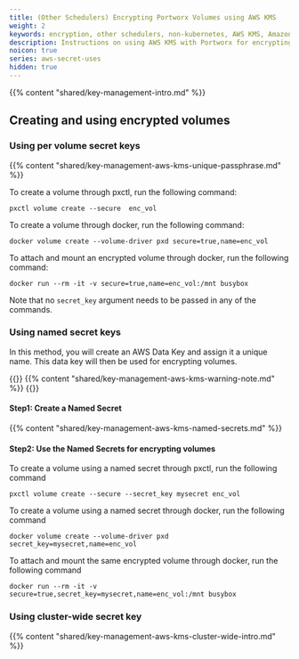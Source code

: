```yaml
---
title: (Other Schedulers) Encrypting Portworx Volumes using AWS KMS
weight: 2
keywords: encryption, other schedulers, non-kubernetes, AWS KMS, Amazon Web Services, Key Management Service
description: Instructions on using AWS KMS with Portworx for encrypting Portworx Volumes
noicon: true
series: aws-secret-uses
hidden: true
---
```


{{% content "shared/key-management-intro.md" %}}

## Creating and using encrypted volumes

### Using per volume secret keys

{{% content "shared/key-management-aws-kms-unique-passphrase.md" %}}

To create a volume through pxctl, run the following command:

```text
pxctl volume create --secure  enc_vol
```

To create a volume through docker, run the following command:

```text
docker volume create --volume-driver pxd secure=true,name=enc_vol
```

To attach and mount an encrypted volume through docker, run the following command:

```text
docker run --rm -it -v secure=true,name=enc_vol:/mnt busybox
```

Note that no `secret_key` argument needs to be passed in any of the commands.

### Using named secret keys

In this method, you will create an AWS Data Key and assign it a unique name. This data key will then be used for encrypting volumes.

{{<info>}}
{{% content "shared/key-management-aws-kms-warning-note.md" %}}
{{</info>}}

#### Step1: Create a Named Secret

{{% content "shared/key-management-aws-kms-named-secrets.md" %}}

#### Step2: Use the Named Secrets for encrypting volumes

To create a volume using a named secret through pxctl, run the following command

```text
pxctl volume create --secure --secret_key mysecret enc_vol
```

To create a volume using a named secret through docker, run the following command

```text
docker volume create --volume-driver pxd secret_key=mysecret,name=enc_vol
```

To attach and mount the same encrypted volume through docker, run the following command

```text
docker run --rm -it -v secure=true,secret_key=mysecret,name=enc_vol:/mnt busybox
```

### Using cluster-wide secret key

{{% content "shared/key-management-aws-kms-cluster-wide-intro.md" %}}

